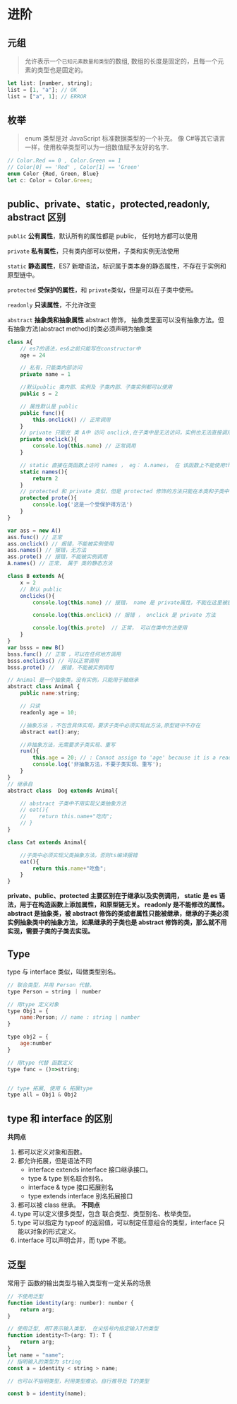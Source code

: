 # 进阶

## 元组

> 允许表示一个`已知元素数量和类型`的数组, 数组的长度是固定的，且每一个元素的类型也是固定的。

```js
let list: [number, string];
list = [1, "a"]; // OK
list = ["a", 1]; // ERROR
```

## 枚举

> enum 类型是对 JavaScript 标准数据类型的一个补充。 像 C#等其它语言一样，使用枚举类型可以为一组数值赋予友好的名字.

```js
// Color.Red == 0 , Color.Green == 1
// Color[0] == 'Red' , Color[1] == 'Green'
enum Color {Red, Green, Blue}
let c: Color = Color.Green;
```

## public、private、static，protected,readonly, abstract 区别

`public` **公有属性**，默认所有的属性都是 public， 任何地方都可以使用

`private` **私有属性**，只有类内部可以使用，子类和实例无法使用

`static` **静态属性**，ES7 新增语法，标识属于类本身的静态属性，不存在于实例和原型链中。

`protected` **受保护的属性**，和 `private`类似，但是可以在子类中使用。

`readonly` **只读属性**，不允许改变

`abstract` **抽象类和抽象属性** abstract 修饰， 抽象类里面可以没有抽象方法。但有抽象方法(abstract method)的类必须声明为抽象类

```js
class A{
	// es7的语法，es6之前只能写在constructor中
	age = 24

	// 私有，只能类内部访问
	private name = 1

    //默认public 类内部、实例及 子类内部、子类实例都可以使用
	public s = 2

	// 属性默认是 public
	public func(){
		this.onclick() // 正常调用
	}
	// private 只能在 类 A中 访问 onclick,在子类中是无法访问，实例也无法直接调用
	private onclick(){
		console.log(this.name) // 正常调用
	}

	// static 直接在类函数上访问 names ， eg： A.names， 在 该函数上不能使用this
	static names(){
		return 2
	}
	// protected 和 private 类似，但是 protected 修饰的方法只能在本类和子类中使用，不能通过实例调用
	protected prote(){
		console.log('这是一个受保护得方法')
	}
}

var ass = new A()
ass.func() // 正常
ass.onclick() // 报错，不能被实例使用
ass.names() // 报错，无方法
ass.prote() // 报错，不能被实例调用
A.names() // 正常， 属于 类的静态方法

class B extends A{
	x = 2
	// 默认 public
	onclicks(){
		console.log(this.name) // 报错， name 是 private属性，不能在这里被获取

		console.log(this.onclick) // 报错 ， onclick 是 private 方法

		console.log(this.prote)  // 正常， 可以在类中方法使用
	}
}
var bsss = new B()
bsss.func() // 正常 ，可以在任何地方调用
bsss.onclicks() // 可以正常调用
bsss.prote() //  报错，不能被实例调用

// Animal 是一个抽象类，没有实例，只能用于被继承
abstract class Animal {
    public name:string;

    // 只读
   	readonly age = 10;

    //抽象方法 ，不包含具体实现，要求子类中必须实现此方法,原型链中不存在
    abstract eat():any;

    //非抽象方法，无需要求子类实现、重写
    run(){
    	this.age = 20; // : Cannot assign to 'age' because it is a read-only property. 不能修改
        console.log('非抽象方法，不要子类实现、重写');
    }
}
// 继承自
abstract class  Dog extends Animal{

    // abstract 子类中不用实现父类抽象方法
    // eat(){
    //    return this.name+"吃肉";
    // }
}

class Cat extends Animal{

    //子类中必须实现父类抽象方法，否则ts编译报错
    eat(){
        return this.name+"吃鱼";
    }
}
```

**private、public、protected 主要区别在于继承以及实例调用， static 是 es 语法，用于在构造函数上添加属性，和原型链无关。 readonly 是不能修改的属性。abstract 是抽象类，被 abstract 修饰的类或者属性只能被继承，继承的子类必须实例抽象类中的抽象方法，如果继承的子类也是 abstract 修饰的类，那么就不用实现，需要子类的子类去实现。**

## Type

type 与 interface 类似，叫做类型别名。

```js
// 联合类型，并用 Person 代替。
type Person = string ｜ number

// 用type 定义对象
type Obj1 = {
    name:Person; // name : string | number
}

type obj2 = {
    age:number
}

// 用type 代替 函数定义
type func = ()=>string;


// type 拓展, 使用 & 拓展type
type all = Obj1 & Obj2


```

## type 和 interface 的区别

**共同点**

1. 都可以定义对象和函数。
2. 都允许拓展，但是语法不同
    - interface extends interface 接口继承接口。
    - type & type 别名联合别名。
    - interface & type 接口拓展别名
    - type extends interface 别名拓展接口
3. 都可以被 class 继承。
   **不同点**
4. type 可以定义很多类型，包含 联合类型、类型别名、枚举类型。
5. type 可以指定为 typeof 的返回值，可以制定任意组合的类型，interface 只能以对象的形式定义。
6. interface 可以声明合并，而 type 不能。

## 泛型

常用于 函数的输出类型与输入类型有一定关系的场景

```js
// 不使用泛型
function identity(arg: number): number {
	return arg;
}

// 使用泛型, 用T表示输入类型， 在尖括号内指定输入T的类型
function identity<T>(arg: T): T {
	return arg;
}
let name = "name";
// 指明输入的类型为 string
const a = identity < string > name;

// 也可以不指明类型，利用类型推论。自行推导处 T的类型

const b = identity(name);
```
